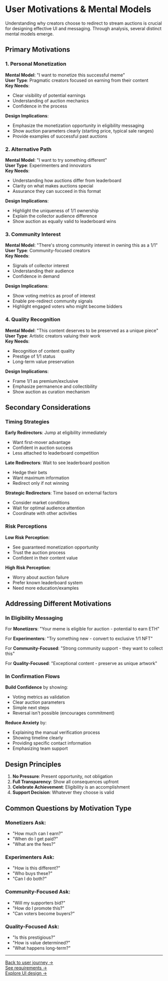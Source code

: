# User Motivations & Mental Models

Understanding why creators choose to redirect to stream auctions is crucial for designing effective UI and messaging. Through analysis, several distinct mental models emerge.

## Primary Motivations

### 1. Personal Monetization
**Mental Model**: "I want to monetize this successful meme"  
**User Type**: Pragmatic creators focused on earning from their content  
**Key Needs**:
- Clear visibility of potential earnings
- Understanding of auction mechanics
- Confidence in the process

**Design Implications**:
- Emphasize the monetization opportunity in eligibility messaging
- Show auction parameters clearly (starting price, typical sale ranges)
- Provide examples of successful past auctions

### 2. Alternative Path
**Mental Model**: "I want to try something different"  
**User Type**: Experimenters and innovators  
**Key Needs**:
- Understanding how auctions differ from leaderboard
- Clarity on what makes auctions special
- Assurance they can succeed in this format

**Design Implications**:
- Highlight the uniqueness of 1/1 ownership
- Explain the collector audience difference
- Show auction as equally valid to leaderboard wins

### 3. Community Interest
**Mental Model**: "There's strong community interest in owning this as a 1/1"  
**User Type**: Community-focused creators  
**Key Needs**:
- Signals of collector interest
- Understanding their audience
- Confidence in demand

**Design Implications**:
- Show voting metrics as proof of interest
- Enable pre-redirect community signals
- Highlight engaged voters who might become bidders

### 4. Quality Recognition
**Mental Model**: "This content deserves to be preserved as a unique piece"  
**User Type**: Artistic creators valuing their work  
**Key Needs**:
- Recognition of content quality
- Prestige of 1/1 status
- Long-term value preservation

**Design Implications**:
- Frame 1/1 as premium/exclusive
- Emphasize permanence and collectibility
- Show auction as curation mechanism

## Secondary Considerations

### Timing Strategies

**Early Redirectors**: Jump at eligibility immediately
- Want first-mover advantage
- Confident in auction success
- Less attached to leaderboard competition

**Late Redirectors**: Wait to see leaderboard position
- Hedge their bets
- Want maximum information
- Redirect only if not winning

**Strategic Redirectors**: Time based on external factors
- Consider market conditions
- Wait for optimal audience attention
- Coordinate with other activities

### Risk Perceptions

**Low Risk Perception**:
- See guaranteed monetization opportunity
- Trust the auction process
- Confident in their content value

**High Risk Perception**:
- Worry about auction failure
- Prefer known leaderboard system
- Need more education/examples

## Addressing Different Motivations

### In Eligibility Messaging

For **Monetizers**: "Your meme is eligible for auction - potential to earn ETH"

For **Experimenters**: "Try something new - convert to exclusive 1/1 NFT"

For **Community-Focused**: "Strong community support - they want to collect this"

For **Quality-Focused**: "Exceptional content - preserve as unique artwork"

### In Confirmation Flows

**Build Confidence** by showing:
- Voting metrics as validation
- Clear auction parameters
- Simple next steps
- Reversal isn't possible (encourages commitment)

**Reduce Anxiety** by:
- Explaining the manual verification process
- Showing timeline clearly
- Providing specific contact information
- Emphasizing team support

## Design Principles

1. **No Pressure**: Present opportunity, not obligation
2. **Full Transparency**: Show all consequences upfront
3. **Celebrate Achievement**: Eligibility is an accomplishment
4. **Support Decision**: Whatever they choose is valid

## Common Questions by Motivation Type

### Monetizers Ask:
- "How much can I earn?"
- "When do I get paid?"
- "What are the fees?"

### Experimenters Ask:
- "How is this different?"
- "Who buys these?"
- "Can I do both?"

### Community-Focused Ask:
- "Will my supporters bid?"
- "How do I promote this?"
- "Can voters become buyers?"

### Quality-Focused Ask:
- "Is this prestigious?"
- "How is value determined?"
- "What happens long-term?"

---

[Back to user journey →](user-journey.md)  
[See requirements →](../02-requirements/eligibility.md)  
[Explore UI design →](../03-user-experience/desktop/memes-wave-changes.md)